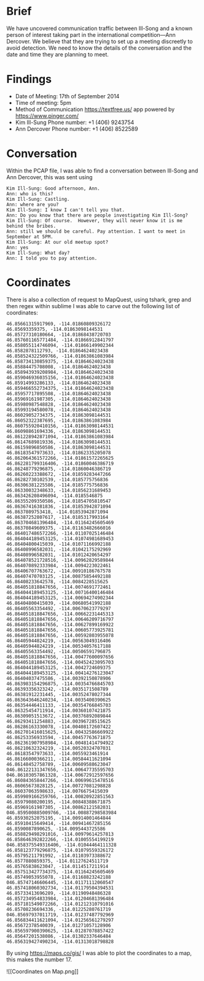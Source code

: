 # Brief
We have uncovered communication traffic between Ill-Song and a known person of interest taking part in the international competition—Ann Dercover. We believe that they are trying to set up a meeting discreetly to avoid detection. We need to know the details of the conversation and the date and time they are planning to meet.

# Findings
- Date of Meeting: 17th of September 2014
- Time of meeting: 5pm
- Method of Communication https://textfree.us/ app powered by https://www.pinger.com/
- Kim Ill-Sung Phone number: +1 (406) 9243754
- Ann Dercover Phone number: +1 (406) 8522589

# Conversation
Within the PCAP file, I was able to find a conversation between Ill-Song and Ann Dercover, this was sent using 

```
Kim Ill-Sung: Good afternoon, Ann.
Ann: who is this?
Kim Ill-Sung: Castling.
Ann: where are you?
Kim Ill-Sung: I know I can't tell you that.
Ann: Do you know that there are people investigating Kim Ill-Song?
Kim Ill-Sung: Of course.  However, they will never know it is me behind the bribes.
Ann: still we should be careful. Pay attention. I want to meet in September at 5PM.
Kim Ill-Sung: At our old meetup spot?
Ann: yes
Kim Ill-Sung: What day?
Ann: I told you to pay attention.
```

# Coordinates
There is also a collection of request to MapQuest, using tshark, grep and then regex within sublime I was able to carve out the following list of coordinates:
```
46.85661315917969, -114.01860809326172
46.85693359375, -114.01863098144531
46.85727310180664, -114.01868438720703
46.857601165771484, -114.01866912841797
46.858055114746094, -114.01866149902344
46.8582878112793, -114.01864624023438
46.858524322509766, -114.01863861083984
46.858734130859375, -114.01864624023438
46.85884475708008, -114.01864624023438
46.858943939208984, -114.01864624023438
46.859046936035156, -114.01864624023438
46.85914993286133, -114.01864624023438
46.859466552734375, -114.01864624023438
46.85957717895508, -114.01864624023438
46.85969161987305, -114.01864624023438
46.85980987548828, -114.01864624023438
46.85993194580078, -114.01864624023438
46.86029052734375, -114.01863098144531
46.86052322387695, -114.01863861083984
46.860755920410156, -114.01863098144531
46.86098861694336, -114.01863098144531
46.861228942871094, -114.01863861083984
46.86147689819336, -114.01863098144531
46.86159896850586, -114.01863098144531
46.86183547973633, -114.01862335205078
46.862064361572266, -114.01861572265625
46.862281799316406, -114.01860046386719
46.86248779296875, -114.01860046386719
46.86260223388672, -114.01859283447266
46.86282730102539, -114.0185775756836
46.86306381225586, -114.0185775756836
46.86330032348633, -114.01856231689453
46.863426208496094, -114.0185546875
46.86355209350586, -114.01854705810547
46.86367416381836, -114.01853942871094
46.8637809753418, -114.01853942871094
46.86387252807617, -114.0185317993164
46.863704681396484, -114.01164245605469
46.86370849609375, -114.01163482666016
46.864017486572266, -114.01107025146484
46.864044189453125, -114.01074981689453
46.86404800415039, -114.01071166992188
46.86408996582031, -114.01042175292969
46.86408996582031, -114.01012420654297
46.864078521728516, -114.00962829589844
46.864070892333984, -114.0094223022461
46.86406707763672, -114.00910186767578
46.86407470703125, -114.00875854492188
46.86408233642578, -114.0084228515625
46.864051818847656, -114.0074691772461
46.864044189453125, -114.00716400146484
46.864044189453125, -114.00694274902344
46.86404800415039, -114.00680541992188
46.86405563354492, -114.00670623779297
46.864051818847656, -114.00662231445313
46.864051818847656, -114.00646209716797
46.864051818847656, -114.00627899169922
46.864051818847656, -114.00605773925781
46.864051818847656, -114.00592803955078
46.86405944824219, -114.00563049316406
46.86405944824219, -114.00534057617188
46.86405563354492, -114.00506591796875
46.864051818847656, -114.00477600097656
46.864051818847656, -114.00452423095703
46.864044189453125, -114.0042724609375
46.864044189453125, -114.00414276123047
46.86404037475586, -114.00392150878906
46.863983154296875, -114.00354766845703
46.86393356323242, -114.0035171508789
46.86381912231445, -114.00352478027344
46.863643646240234, -114.0035400390625
46.86354446411133, -114.00354766845703
46.86325454711914, -114.00360107421875
46.86309051513672, -114.00376892089844
46.86293411254883, -114.00396728515625
46.86286163330078, -114.00408172607422
46.862701416015625, -114.00432586669922
46.86253356933594, -114.00457763671875
46.862361907958984, -114.00481414794922
46.86210632324219, -114.00520324707031
46.86183547973633, -114.0055923461914
46.86166000366211, -114.00584411621094
46.86148452758789, -114.00609588623047
046.86122131347656, -114.00647735595703
046.86103057861328, -114.00672912597656
46.860843658447266, -114.00699615478516
46.86065673828125, -114.00727081298828
46.86037063598633, -114.0076675415039
46.859989166259766, -114.00820922851563
46.85979080200195, -114.00848388671875
46.85969161987305, -114.00862121582031
046.859500885009766, -114.00887298583984
46.85930252075195, -114.00914001464844
46.85910415649414, -114.00941467285156
46.8590087890625, -114.0095443725586
46.858829498291016, -114.00979614257813
46.858646392822266, -114.01005554199219
046.858375549316406, -114.01044464111328
46.858123779296875, -114.01079559326172
46.85795211791992, -114.01103973388672
46.8577880859375, -114.01127624511719
46.85765838623047, -114.0114517211914
46.857513427734375, -114.01164245605469
46.85749053955078, -114.01168823242188
046.85747146606445, -114.01171112060547
46.857418060302734, -114.01179504394531
46.85733413696289, -114.01190948486328
46.857234954833984, -114.01204681396484
46.857181549072266, -114.01212310791016
46.85708236694336, -114.01225280761719
046.85697937011719, -114.01237487792969
46.856834411621094, -114.01256561279297
46.85672378540039, -114.01271057128906
46.856597900390625, -114.01287078857422
46.85647201538086, -114.01302337646484
46.856319427490234, -114.01313018798828
```

By using https://maps.co/gis/ I was able to plot the coordinates to a map, this makes the number 17. 

![[Coordinates on Map.png]]